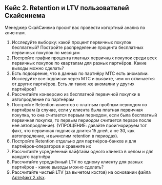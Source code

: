 ## Кейс 2. Retention и LTV пользователей Скайсинема

Менеджер СкайСинема просит вас провести когортный анализ по клиентам.

1. Исследуйте выборку: какой процент первичных покупок бесплатный? Постройте распределение процента бесплатных первичных покупок по месяцам
2. Постройте график процента платных первичных покупок среди всех первичных покупок по кварталам для разных партнёров. Какие выводы можно сделать?
3. Есть подозрение, что в данных по партнёру МТС есть аномалии. Исследуйте все подписки через МТС и выявите, чем он отличается от других партнёров. Есть ли такие же аномалии у других партнёров?
4. Рассчитайте конверсию из бесплатной первичной покупки в автопродление по партнёрам
5. Постройте Retention клиентов с платным пробным периодом по партнёрам (в случае, если у клиента была платная первичная покупка, то она считается первым периодом, если была бесплатный первичная покупка, то первым периодом считается первое после неё автопродление). (УПРОЩЕНИЕ: давайте проигнорируем тот факт, что первичная подписка длится 15 дней, а не 30, как автопродление, и вычислим retention в периодах).
6. Постройте Retention отдельно для партнёров-банков и для партнёров-операторов и сравните их
7. Рассчитайте усреднённый лайфтайм одного клиента в целом и для каждого партнёра
8. Рассчитайте усреднённый LTV по одному клиенту для разных партнёров - какие выводы можно сделать? 
9. Рассчитайте чистый LTV (за вычетом костов) на основании файла 
    [Артефакт 2.xlsx](https://s3-us-west-2.amazonaws.com/secure.notion-static.com/fb200d28-d2f3-4a6d-aa10-94e6df31928c/_2.xlsx).
